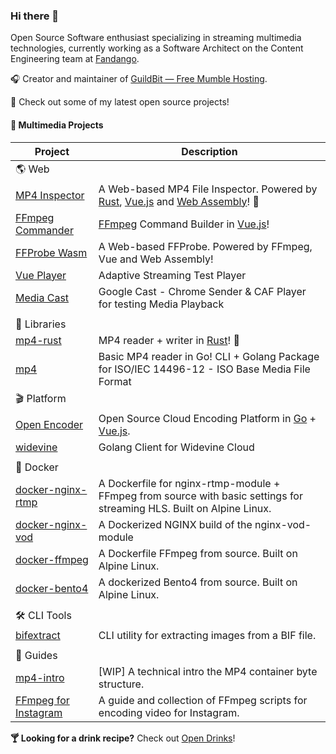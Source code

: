 ### Hi there 👋

Open Source Software enthusiast specializing in streaming multimedia technologies, currently working as a Software Architect on the Content Engineering team at [Fandango](https://www.fandango.com/).

🎧 Creator and maintainer of [GuildBit &mdash; Free Mumble Hosting](https://guildbit.com).

🚀 Check out some of my latest open source projects!

#### 🎥 Multimedia Projects
| Project | Description |
| --- | --- |
| 🌎 Web |  |
| [MP4 Inspector](https://github.com/alfg/mp4-inspector) | A Web-based MP4 File Inspector. Powered by [Rust](https://www.rust-lang.org/), [Vue.js](https://vuejs.org/) and [Web Assembly](https://webassembly.org/)! 🦀 |
| [FFmpeg Commander](https://github.com/alfg/ffmpeg-commander) | [FFmpeg](https://ffmpeg.org/) Command Builder in [Vue.js](https://vuejs.org/)! |
| [FFProbe Wasm](https://github.com/alfg/ffprobe-wasm) | A Web-based FFProbe. Powered by FFmpeg, Vue and Web Assembly! |
| [Vue Player](https://github.com/alfg/vue-player) | Adaptive Streaming Test Player |
| [Media Cast](https://github.com/alfg/mediacast) | Google Cast - Chrome Sender & CAF Player for testing Media Playback |
| | |
| 📗 Libraries |  |
| [mp4-rust](https://github.com/alfg/mp4-rust) | MP4 reader + writer in [Rust](https://www.rust-lang.org/)! :crab: |
| [mp4](https://github.com/alfg/mp4) | Basic MP4 reader in Go! CLI + Golang Package for ISO/IEC 14496-12 - ISO Base Media File Format |
| 🎬 Platform | |
| [Open Encoder](https://github.com/alfg/openencoder) | Open Source Cloud Encoding Platform in [Go](https://golang.org/) + [Vue.js](https://vuejs.org/). |
| [widevine](https://github.com/alfg/widevine) | Golang Client for Widevine Cloud |
| | |
| 🐳 Docker |  |
| [docker-nginx-rtmp](https://github.com/alfg/docker-nginx-rtmp) |  A Dockerfile for nginx-rtmp-module + FFmpeg from source with basic settings for streaming HLS. Built on Alpine Linux. |
| [docker-nginx-vod](https://github.com/alfg/docker-nginx-vod) | A Dockerized NGINX build of the nginx-vod-module |
| [docker-ffmpeg](https://github.com/alfg/docker-ffmpeg) | A Dockerfile FFmpeg from source. Built on Alpine Linux. |
| [docker-bento4](https://github.com/alfg/docker-bento4) | A dockerized Bento4 from source. Built on Alpine Linux. |
| | |
| 🛠 CLI Tools |  |
| [bifextract](https://github.com/alfg/bifextract) | CLI utility for extracting images from a BIF file. |
| | |
| 📜 Guides |  |
| [mp4-intro](https://github.com/alfg/mp4intro) |  [WIP] A technical intro the MP4 container byte structure. |
| [FFmpeg for Instagram](https://gist.github.com/alfg/1fb80cd89c70602c0291e5743c5df9cd) |  A guide and collection of FFmpeg scripts for encoding video for Instagram. |

**🍸 Looking for a drink recipe?** Check out [Open Drinks](https://opendrinks.io/)!


